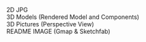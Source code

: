2D JPG<br/>
3D Models (Rendered Model and Components)<br/>
3D Pictures (Perspective View)<br/>
README IMAGE (Gmap & Sketchfab)<br/>
